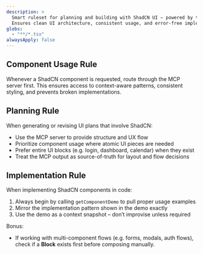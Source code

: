 ```yaml
---
description: >
  Smart ruleset for planning and building with ShadCN UI – powered by the MCP server.
  Ensures clean UI architecture, consistent usage, and error-free implementation with full context.
globs:
  - "**/*.tsx"
alwaysApply: false
---
```


## Component Usage Rule
Whenever a ShadCN component is requested, route through the MCP server first.
This ensures access to context-aware patterns, consistent styling, and prevents broken implementations.

## Planning Rule
When generating or revising UI plans that involve ShadCN:

- Use the MCP server to provide structure and UX flow
- Prioritize component usage where atomic UI pieces are needed
- Prefer entire UI blocks (e.g. login, dashboard, calendar) when they exist
- Treat the MCP output as source-of-truth for layout and flow decisions

## Implementation Rule
When implementing ShadCN components in code:

1. Always begin by calling `getComponentDemo` to pull proper usage examples
2. Mirror the implementation pattern shown in the demo exactly
3. Use the demo as a context snapshot – don’t improvise unless required

Bonus:
- If working with multi-component flows (e.g. forms, modals, auth flows), check if a **Block** exists first before composing manually.
